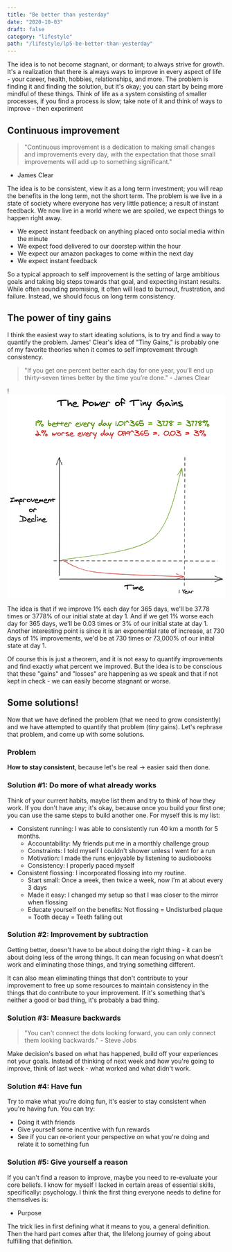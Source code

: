 ```yaml
---
title: "Be better than yesterday"
date: "2020-10-03"
draft: false
category: "lifestyle"
path: "/lifestyle/lp5-be-better-than-yesterday"
---
```


The idea is to not become stagnant, or dormant; to always strive for growth. It's a realization that there is always ways to improve in every aspect of life - your career, health, hobbies, relationships, and more. The problem is finding it and finding the solution, but it's okay; you can start by being more mindful of these things. Think of life as a system consisting of smaller processes, if you find a process is slow; take note of it and think of ways to improve - then experiment

## Continuous improvement

> "Continuous improvement is a dedication to making small changes and improvements every day, with the expectation that those small improvements will add up to something significant."

- James Clear

The idea is to be consistent, view it as a long term investment; you will reap the benefits in the long term, not the short term. The problem is we live in a state of society where everyone has very little patience; a result of instant feedback. We now live in a world where we are spoiled, we expect things to happen right away.

- We expect instant feedback on anything placed onto social media within the minute
- We expect food delivered to our doorstep within the hour
- We expect our amazon packages to come within the next day
- We expect instant feedback

So a typical approach to self improvement is the setting of large ambitious goals and taking big steps towards that goal, and expecting instant results. While often sounding promising, it often will lead to burnout, frustration, and failure. Instead, we should focus on long term consistency.

## The power of tiny gains

I think the easiest way to start ideating solutions, is to try and find a way to quantify the problem. James' Clear's idea of "Tiny Gains," is probably one of my favorite theories when it comes to self improvement through consistency.

> "If you get one percent better each day for one year, you'll end up thirty-seven times better by the time you’re done." - James Clear

!![be-better-then-yesterday.png](../assets/be-better-then-yesterday.png)

The idea is that if we improve 1% each day for 365 days, we'll be 37.78 times or 3778% of our initial state at day 1. And if we get 1% worse each day for 365 days, we'll be 0.03 times or 3% of our initial state at day 1. Another interesting point is since it is an exponential rate of increase, at 730 days of 1% improvements, we'd be at 730 times or 73,000% of our initial state at day 1.

Of course this is just a theorem, and it is not easy to quantify improvements and find exactly what percent we improved. But the idea is to be conscious that these "gains" and "losses" are happening as we speak and that if not kept in check - we can easily become stagnant or worse.

## Some solutions!

Now that we have defined the problem (that we need to grow consistently) and we have attempted to quantify that problem (tiny gains). Let's rephrase that problem, and come up with some solutions.

### Problem

**How to stay consistent**, because let's be real → easier said then done.

### Solution #1: Do more of what already works

Think of your current habits, maybe list them and try to think of how they work. If you don't have any; it's okay, because once you build your first one; you can use the same steps to build another one. For myself this is my list:

- Consistent running: I was able to consistently run 40 km a month for 5 months.
  - Accountability: My friends put me in a monthly challenge group
  - Constraints: I told myself I couldn't shower unless I went for a run
  - Motivation: I made the runs enjoyable by listening to audiobooks
  - Consistency: I properly paced myself
- Consistent flossing: I incorporated flossing into my routine.
  - Start small: Once a week, then twice a week, now I'm at about every 3 days
  - Made it easy: I changed my setup so that I was closer to the mirror when flossing
  - Educate yourself on the benefits: Not flossing = Undisturbed plaque = Tooth decay = Teeth falling out

### Solution #2: Improvement by subtraction

Getting better, doesn't have to be about doing the right thing - it can be about doing less of the wrong things. It can mean focusing on what doesn't work and eliminating those things, and trying something different.

It can also mean eliminating things that don't contribute to your improvement to free up some resources to maintain consistency in the things that do contribute to your improvement. If it's something that's neither a good or bad thing, it's probably a bad thing.

### Solution #3: Measure backwards

> "You can't connect the dots looking forward, you can only connect them looking backwards." - Steve Jobs

Make decision's based on what has happened, build off your experiences not your goals. Instead of thinking of next week and how you're going to improve, think of last week - what worked and what didn't work.

### Solution #4: Have fun

Try to make what you're doing fun, it's easier to stay consistent when you're having fun. You can try:

- Doing it with friends
- Give yourself some incentive with fun rewards
- See if you can re-orient your perspective on what you're doing and relate it to something fun

### Solution #5: Give yourself a reason

If you can't find a reason to improve, maybe you need to re-evaluate your core beliefs. I know for myself I lacked in certain areas of essential skills, specifically: psychology. I think the first thing everyone needs to define for themselves is:

- Purpose

The trick lies in first defining what it means to you, a general definition. Then the hard part comes after that, the lifelong journey of going about fulfilling that definition.
